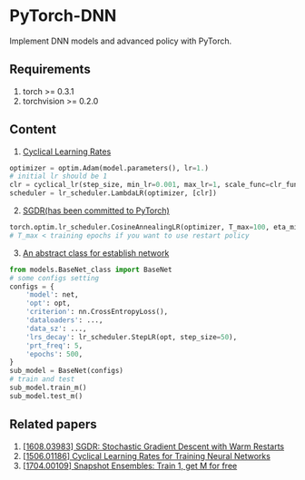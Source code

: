 # PyTorch-DNN
Implement DNN models and advanced policy with PyTorch.

## Requirements
1. torch >= 0.3.1
2. torchvision >= 0.2.0

## Content
1. [Cyclical Learning Rates](CLR_example.py)
```python
optimizer = optim.Adam(model.parameters(), lr=1.)
# initial lr should be 1
clr = cyclical_lr(step_size, min_lr=0.001, max_lr=1, scale_func=clr_func, scale_md='iterations')
scheduler = lr_scheduler.LambdaLR(optimizer, [clr])
```
2. [SGDR(has been committed to PyTorch)](WarmRestart_example.py)
```python
torch.optim.lr_scheduler.CosineAnnealingLR(optimizer, T_max=100, eta_min=1e-8, T_mult=2)
# T_max < training epochs if you want to use restart policy
```
3. [An abstract class for establish network](models/BaseNet_calss.py)
```python
from models.BaseNet_class import BaseNet
# some configs setting
configs = {
    'model': net,
    'opt': opt,
    'criterion': nn.CrossEntropyLoss(),
    'dataloaders': ...,
    'data_sz': ...,
    'lrs_decay': lr_scheduler.StepLR(opt, step_size=50),
    'prt_freq': 5,
    'epochs': 500,
}
sub_model = BaseNet(configs)
# train and test
sub_model.train_m()
sub_model.test_m()
```

## Related papers
1. [[1608.03983] SGDR: Stochastic Gradient Descent with Warm Restarts](https://arxiv.org/abs/1608.03983)
2. [[1506.01186] Cyclical Learning Rates for Training Neural Networks](https://arxiv.org/abs/1506.01186)
3. [[1704.00109] Snapshot Ensembles: Train 1, get M for free](https://arxiv.org/abs/1704.00109)
